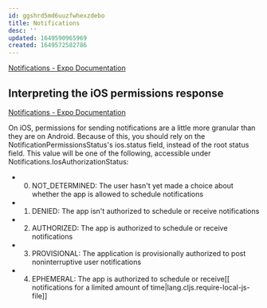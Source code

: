 ```yaml
---
id: ggshrd5md6uuzfwhexzdebo
title: Notifications
desc: ''
updated: 1649590965969
created: 1649572582786
---
```


[Notifications - Expo Documentation](https://docs.expo.dev/versions/v40.0.0/sdk/notifications/#setnotificationhandlerhandler-notificationhandler--null-void)


## Interpreting the iOS permissions response

[Notifications - Expo Documentation](https://docs.expo.dev/versions/latest/sdk/notifications/#interpreting-the-ios-permissions-response)

On iOS, permissions for sending notifications are a little more granular than they are on Android. Because of this, you should rely on the NotificationPermissionsStatus's ios.status field, instead of the root status field. This value will be one of the following, accessible under Notifications.IosAuthorizationStatus:

- 0) NOT_DETERMINED: The user hasn't yet made a choice about whether the app is allowed to schedule notifications
- 1) DENIED: The app isn't authorized to schedule or receive notifications
- 2) AUTHORIZED: The app is authorized to schedule or receive notifications
- 3) PROVISIONAL: The application is provisionally authorized to post noninterruptive user notifications
- 4) EPHEMERAL: The app is authorized to schedule or receive[[ notifications for a limited amount of time|lang.cljs.require-local-js-file]]